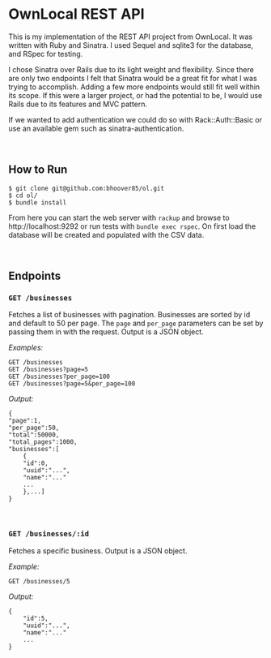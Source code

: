 # OwnLocal REST API

This is my implementation of the REST API project from OwnLocal. It was written with Ruby and Sinatra. I used Sequel and sqlite3 for the database, and RSpec for testing.

I chose Sinatra over Rails due to its light weight and flexibility. Since there are only two endpoints I felt that Sinatra would be a great fit for what I was trying to accomplish. Adding a few more endpoints would still fit well within its scope. If this were a larger project, or had the potential to be, I would use Rails due to its features and MVC pattern.

If we wanted to add authentication we could do so with Rack::Auth::Basic or use an available gem such as sinatra-authentication.

<br/>

## How to Run

    $ git clone git@github.com:bhoover85/ol.git
    $ cd ol/
    $ bundle install

From here you can start the web server with `rackup` and browse to http://localhost:9292 or run tests with `bundle exec rspec`. On first load the database will be created and populated with the CSV data.

<br/>

## Endpoints

### `GET /businesses`
Fetches a list of businesses with pagination. Businesses are sorted by id and default to 50 per page. The `page` and `per_page` parameters can be set by passing them in with the request. Output is a JSON object.

*Examples:*

    GET /businesses
    GET /businesses?page=5
    GET /businesses?per_page=100
    GET /businesses?page=5&per_page=100


*Output:*

    {
    "page":1,
    "per_page":50,
    "total":50000,
    "total_pages":1000,
    "businesses":[
        {
        "id":0,
        "uuid":"...",
        "name":"..."
        ...
        },...]
    }

<br/>

### `GET /businesses/:id`
Fetches a specific business. Output is a JSON object.

*Example:*

    GET /businesses/5

*Output:*

    {
        "id":5,
        "uuid":"...",
        "name":"..."
        ...
    }
